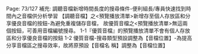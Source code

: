 Page: 73/127
補充: 調聽音檔新增時間長度的搜尋條件-便利組長/專員快速找到時間內之音檔供分析學習
【調聽音檔】之<預覽播放清單>新增存至個人存放區和分享優良音檔的按鈕-為避免重複儲存音檔，
故優質音檔之<預覽播放清單>無這兩個按鈕，可善用音檔編號搜尋。
1-1『優質音檔』的預覽播放清單不會有個人存放區和分享優良音檔的按鈕
1-2 優質音檔-搜尋類型預設調整為【音檔位置】-為提高分享音檔區之搜尋效率，故將原預設【音檔名
稱】調整為【音檔位置】